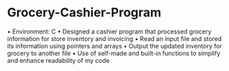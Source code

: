 # Grocery-Cashier-Program
•	Environment: C 
•	Designed a cashier program that processed grocery information for store inventory and invoicing
•	Read an input file and stored its information using pointers and arrays	
•	Output the updated inventory for grocery to another file
•	Use of self-made and built-in functions to simplify and enhance readability of my code
